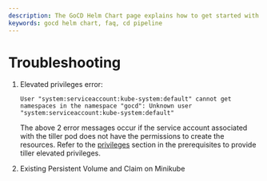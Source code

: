 ```yaml
---
description: The GoCD Helm Chart page explains how to get started with GoCD for kubernetes using Helm.
keywords: gocd helm chart, faq, cd pipeline
---
```



# Troubleshooting

1. Elevated privileges error:

    `User "system:serviceaccount:kube-system:default" cannot get namespaces in the namespace "gocd": Unknown user "system:serviceaccount:kube-system:default"`

    The above 2 error messages occur if the service account associated with the tiller pod does not have the permissions to create the resources.
    Refer to the [privileges](prerequisites.md#privileges) section in the prerequisites to provide tiller elevated privileges.

2. Existing Persistent Volume and Claim on Minikube